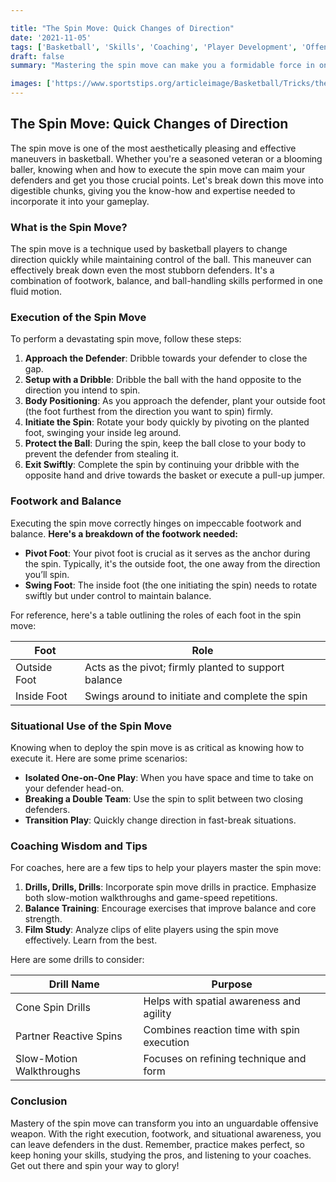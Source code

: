 ```yaml
---

title: "The Spin Move: Quick Changes of Direction"
date: '2021-11-05'
tags: ['Basketball', 'Skills', 'Coaching', 'Player Development', 'Offense', 'Footwork', 'Techniques']
draft: false
summary: "Mastering the spin move can make you a formidable force in one-on-one situations. This article delves into the execution and strategic use of the spin move to outmaneuver defenders."

images: ['https://www.sportstips.org/articleimage/Basketball/Tricks/the_spin_move_quick_changes_of_direction.webp']
---
```


## The Spin Move: Quick Changes of Direction

The spin move is one of the most aesthetically pleasing and effective maneuvers in basketball. Whether you're a seasoned veteran or a blooming baller, knowing when and how to execute the spin move can maim your defenders and get you those crucial points. Let's break down this move into digestible chunks, giving you the know-how and expertise needed to incorporate it into your gameplay.

### What is the Spin Move?

The spin move is a technique used by basketball players to change direction quickly while maintaining control of the ball. This maneuver can effectively break down even the most stubborn defenders. It's a combination of footwork, balance, and ball-handling skills performed in one fluid motion.

### Execution of the Spin Move

To perform a devastating spin move, follow these steps:

1. **Approach the Defender**: Dribble towards your defender to close the gap.
2. **Setup with a Dribble**: Dribble the ball with the hand opposite to the direction you intend to spin.
3. **Body Positioning**: As you approach the defender, plant your outside foot (the foot furthest from the direction you want to spin) firmly.
4. **Initiate the Spin**: Rotate your body quickly by pivoting on the planted foot, swinging your inside leg around.
5. **Protect the Ball**: During the spin, keep the ball close to your body to prevent the defender from stealing it.
6. **Exit Swiftly**: Complete the spin by continuing your dribble with the opposite hand and drive towards the basket or execute a pull-up jumper.

### Footwork and Balance

Executing the spin move correctly hinges on impeccable footwork and balance. **Here's a breakdown of the footwork needed:**

- **Pivot Foot**: Your pivot foot is crucial as it serves as the anchor during the spin. Typically, it's the outside foot, the one away from the direction you’ll spin.
- **Swing Foot**: The inside foot (the one initiating the spin) needs to rotate swiftly but under control to maintain balance.

For reference, here's a table outlining the roles of each foot in the spin move:

| **Foot**       | **Role**                                             |
|----------------|------------------------------------------------------|
| Outside Foot   | Acts as the pivot; firmly planted to support balance |
| Inside Foot    | Swings around to initiate and complete the spin      |

### Situational Use of the Spin Move

Knowing when to deploy the spin move is as critical as knowing how to execute it. Here are some prime scenarios:

- **Isolated One-on-One Play**: When you have space and time to take on your defender head-on.
- **Breaking a Double Team**: Use the spin to split between two closing defenders.
- **Transition Play**: Quickly change direction in fast-break situations.

### Coaching Wisdom and Tips

For coaches, here are a few tips to help your players master the spin move:

1. **Drills, Drills, Drills**: Incorporate spin move drills in practice. Emphasize both slow-motion walkthroughs and game-speed repetitions.
2. **Balance Training**: Encourage exercises that improve balance and core strength.
3. **Film Study**: Analyze clips of elite players using the spin move effectively. Learn from the best.

Here are some drills to consider:

| **Drill Name**           | **Purpose**                                 |
|--------------------------|---------------------------------------------|
| Cone Spin Drills         | Helps with spatial awareness and agility    |
| Partner Reactive Spins   | Combines reaction time with spin execution  |
| Slow-Motion Walkthroughs | Focuses on refining technique and form      |

### Conclusion

Mastery of the spin move can transform you into an unguardable offensive weapon. With the right execution, footwork, and situational awareness, you can leave defenders in the dust. Remember, practice makes perfect, so keep honing your skills, studying the pros, and listening to your coaches. Get out there and spin your way to glory!